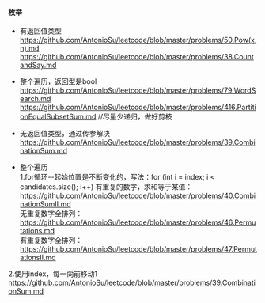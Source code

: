 #### **枚举**

* 有返回值类型  
https://github.com/AntonioSu/leetcode/blob/master/problems/50.Pow(x,n).md  
https://github.com/AntonioSu/leetcode/blob/master/problems/38.CountandSay.md  

* 整个遍历，返回型是bool  
https://github.com/AntonioSu/leetcode/blob/master/problems/79.WordSearch.md
https://github.com/AntonioSu/leetcode/blob/master/problems/416.PartitionEqualSubsetSum.md //尽量少递归，做好剪枝 

* 无返回值类型，通过传参解决
https://github.com/AntonioSu/leetcode/blob/master/problems/39.CombinationSum.md


* 整个遍历  
1.for循环--起始位置是不断变化的，写法：for (int i = index; i < candidates.size(); i++) 
有重复的数字，求和等于某值：https://github.com/AntonioSu/leetcode/blob/master/problems/40.CombinationSumII.md  
无重复数字全排列：https://github.com/AntonioSu/leetcode/blob/master/problems/46.Permutations.md  
有重复数字全排列：https://github.com/AntonioSu/leetcode/blob/master/problems/47.PermutationsII.md  



2.使用index，每一向前移动1
https://github.com/AntonioSu/leetcode/blob/master/problems/39.CombinationSum.md